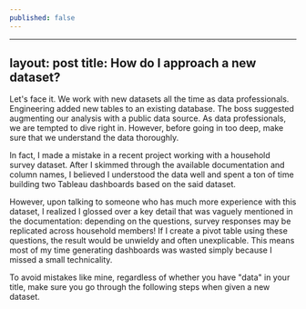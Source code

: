 ```yaml
---
published: false
---
```

---
layout: post
title: How do I approach a new dataset?
---

Let's face it. We work with new datasets all the time as data professionals. Engineering added new tables to an existing database. The boss suggested augmenting our analysis with a public data source. As data professionals, we are tempted to dive right in. However, before going in too deep, make sure that we understand the data thoroughly.

In fact, I made a mistake in a recent project working with a household survey dataset. After I skimmed through the available documentation and column names, I believed I understood the data well and spent a ton of time building two Tableau dashboards based on the said dataset. 

However, upon talking to someone who has much more experience with this dataset, I realized I glossed over a key detail that was vaguely mentioned in the documentation: depending on the questions, survey responses may be replicated across household members! If I create a pivot table using these questions, the result would be unwieldy and often unexplicable. This means most of my time generating dashboards was wasted simply because I missed a small technicality.

To avoid mistakes like mine, regardless of whether you have "data" in your title, make sure you go through the following steps when given a new dataset.  